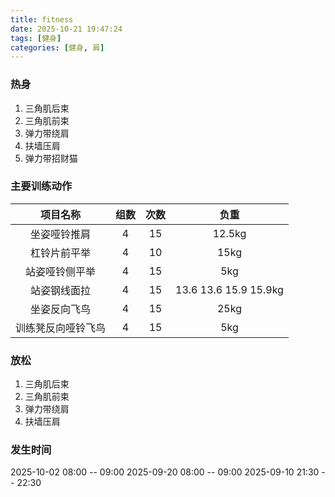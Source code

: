 ```yaml
---
title: fitness
date: 2025-10-21 19:47:24
tags: [健身]
categories: [健身, 肩]
---
```


### 热身
1. 三角肌后束
2. 三角肌前束
3. 弹力带绕肩
4. 扶墙压肩
5. 弹力带招财猫

### 主要训练动作
|项目名称|组数|次数|负重|
|:----:|:----:|:----:|:----:|
| 坐姿哑铃推肩 | 4 | 15 | 12.5kg |
| 杠铃片前平举 | 4 | 10 | 15kg |
| 站姿哑铃侧平举 | 4 | 15 | 5kg |
| 站姿钢线面拉 | 4 | 15 | 13.6 13.6 15.9 15.9kg |
| 坐姿反向飞鸟 | 4 | 15 | 25kg |
| 训练凳反向哑铃飞鸟 | 4 | 15 | 5kg |

### 放松
1. 三角肌后束
2. 三角肌前束
3. 弹力带绕肩
4. 扶墙压肩

### 发生时间
2025-10-02 08:00 -- 09:00 
2025-09-20 08:00 -- 09:00 
2025-09-10 21:30 -- 22:30 